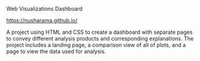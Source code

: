 Web Visualizations Dashboard

https://nusharama.github.io/

A project using HTML and CSS to create a dashboard with separate pages to convey different analysis products and corresponding explanations. The project includes a landing page, a comparison view of all of plots, and a page to view the data used for analysis.


